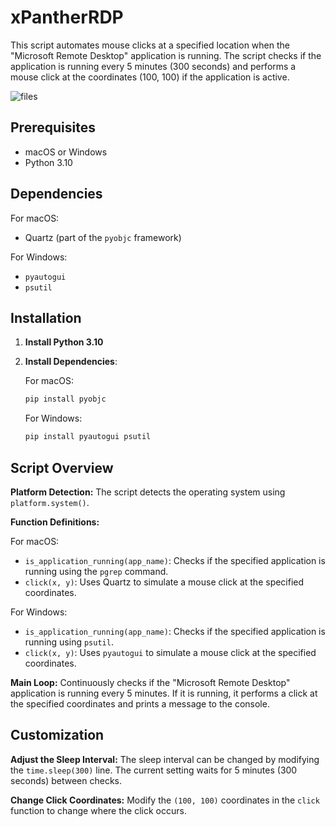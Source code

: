 # xPantherRDP

This script automates mouse clicks at a specified location when the "Microsoft Remote Desktop" application is running. The script checks if the application is running every 5 minutes (300 seconds) and performs a mouse click at the coordinates (100, 100) if the application is active.

![files](./Images/xpanther.png)

## Prerequisites

- macOS or Windows
- Python 3.10

## Dependencies

For macOS:
- Quartz (part of the `pyobjc` framework)

For Windows:
- `pyautogui`
- `psutil`

## Installation

1. **Install Python 3.10**

2. **Install Dependencies**:
   
   For macOS:
   ```bash
   pip install pyobjc
   ```

   For Windows:
   ```bash
   pip install pyautogui psutil
    ```

## Script Overview

**Platform Detection:** The script detects the operating system using `platform.system()`.

**Function Definitions:**

For macOS:
* `is_application_running(app_name)`: Checks if the specified application is running using the `pgrep` command.
* `click(x, y)`: Uses Quartz to simulate a mouse click at the specified coordinates.

For Windows:
* `is_application_running(app_name)`: Checks if the specified application is running using `psutil`.
* `click(x, y)`: Uses `pyautogui` to simulate a mouse click at the specified coordinates.

**Main Loop:** Continuously checks if the "Microsoft Remote Desktop" application is running every 5 minutes. If it is running, it performs a click at the specified coordinates and prints a message to the console.

## Customization

**Adjust the Sleep Interval:** The sleep interval can be changed by modifying the `time.sleep(300)` line. The current setting waits for 5 minutes (300 seconds) between checks.

**Change Click Coordinates:** Modify the `(100, 100)` coordinates in the `click` function to change where the click occurs.
